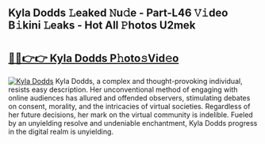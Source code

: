 ## Kyla Dodds 𝙻eaked 𝙽u𝚍e - Part-L46 𝚅𝚒deo B𝚒kini 𝙻eaks - Hot All 𝙿hotos U2mek

# <h2><a href="http://ld1x07v.urlbe.top/?page=Kyla+Dodds">🔗🔗👉👉 Kyla Dodds P𝚑oto𝚜Vid𝚎o</a></h2>

[![Kyla Dodds](https://i.imgur.com/eBuTRDB.gif)](http://ld1x07v.urlbe.top/?page=Kyla+Dodds)
Kyla Dodds, a complex and thought-provoking individual, resists easy description. Her unconventional method of engaging with online audiences has allured and offended observers, stimulating debates on consent, morality, and the intricacies of virtual societies. Regardless of her future decisions, her mark on the virtual community is indelible. Fueled by an unyielding resolve and undeniable enchantment, Kyla Dodds progress in the digital realm is unyielding.

